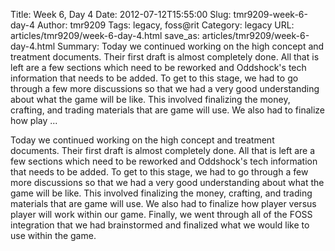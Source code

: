 Title: Week 6, Day 4
Date: 2012-07-12T15:55:00
Slug: tmr9209-week-6-day-4
Author: tmr9209
Tags: legacy, foss@rit
Category: legacy
URL: articles/tmr9209/week-6-day-4.html
save_as: articles/tmr9209/week-6-day-4.html
Summary: Today we continued working on the high concept and treatment documents. Their first draft is almost completely done. All that is left are a few sections which need to be reworked and Oddshock's tech information that needs to be added. To get to this stage, we had to go through a few more discussions so that we had a very good understanding about what the game will be like. This involved finalizing the money, crafting, and trading materials that are game will use. We also had to finalize how play ... 

Today we continued working on the high concept and treatment documents. Their
first draft is almost completely done. All that is left are a few sections
which need to be reworked and Oddshock's tech information that needs to be
added. To get to this stage, we had to go through a few more discussions so
that we had a very good understanding about what the game will be like. This
involved finalizing the money, crafting, and trading materials that are game
will use. We also had to finalize how player versus player will work within
our game. Finally, we went through all of the FOSS integration that we had
brainstormed and finalized what we would like to use within the game.

